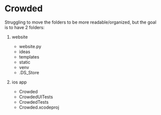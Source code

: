 # Crowded

Struggling to move the folders to be more readable/organized, but the goal is to have 2 folders:
1. website
    - website.py
    - ideas
    - templates
    - static
    - venv
    - .DS_Store
  
2. ios app
    - Crowded
    - CrowdedUITests
    - CrowdedTests
    - Crowded.xcodeproj
